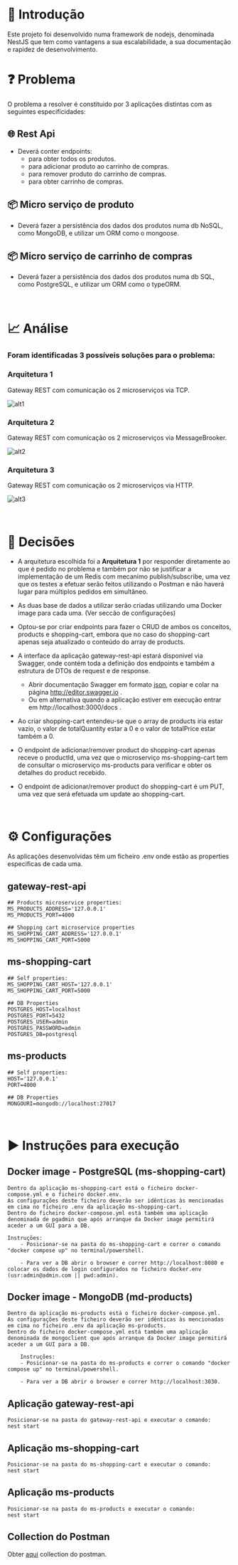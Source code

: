 # 🔰 Introdução

Este projeto foi desenvolvido numa framework de nodejs, denominada NestJS que tem como vantagens a sua escalabilidade, a sua documentação e rapidez de desenvolvimento.

# ❓ Problema
O problema a resolver é constituido por 3 aplicações distintas com as seguintes especificidades:

## 🌐 Rest Api
- Deverá conter endpoints:
    - para obter todos os produtos.
    - para adicionar produto ao carrinho de compras.
    - para remover produto do carrinho de compras.
    - para obter carrinho de compras.

## 📦 Micro serviço de produto
- Deverá fazer a persistência dos dados dos produtos numa db NoSQL, como MongoDB, e utilizar um ORM como o mongoose.

## 📦 Micro serviço de carrinho de compras
- Deverá fazer a persistência dos dados dos produtos numa db SQL, como PostgreSQL, e utilizar um ORM como o typeORM.

<br>

# 📈 Análise

### Foram identificadas 3 possíveis soluções para o problema:

### Arquitetura 1

Gateway REST com comunicação os 2 microserviços via TCP.

![alt1](./imgs/alt1.png)

### Arquitetura 2

Gateway REST com comunicação os 2 microserviços via MessageBrooker.

![alt2](./imgs/alt2.png)

### Arquitetura 3

Gateway REST com comunicação os 2 microserviços via HTTP.

![alt3](./imgs/alt3.png)

<br>

# 📜 Decisões

- A arquitetura escolhida foi a **Arquitetura 1**  por responder diretamente ao que é pedido no problema e também por não se justificar a implementação de um Redis com mecanimo publish/subscribe, uma vez que os testes a efetuar serão feitos utilizando o Postman e não haverá lugar para múltiplos pedidos em simultâneo.

- As duas base de dados a utilizar serão criadas utilizando uma Docker image para cada uma. (Ver seccão de configurações)

- Optou-se por criar endpoints para fazer o CRUD de ambos os conceitos, products e shopping-cart, embora que no caso do shopping-cart apenas seja atualizado o conteúdo do array de products.

- A interface da aplicação gateway-rest-api estará disponivel via Swagger, onde contém toda a definição dos endpoints e também a estrutura de DTOs de request e de response. 
    - Abrir documentação Swagger em formato [json](./GatewayWith2MSviaTCP/gateway-rest-api/swagger.json), copiar e colar na página http://editor.swagger.io .
    - Ou em alternativa quando a aplicação estiver em execução entrar em http://localhost:3000/docs .

- Ao criar shopping-cart entendeu-se que o array de products iria estar vazio, o valor de totalQuantity estar a 0 e o valor de totalPrice estar também a 0.

- O endpoint de adicionar/remover product do shopping-cart apenas receve o productId, uma vez que o microserviço ms-shopping-cart tem de consultar o microserviço ms-products para verificar e obter os detalhes do product recebido.

- O endpoint de adicionar/remover product do shopping-cart é um PUT, uma vez que será efetuada um update ao shopping-cart.

<br>

# ⚙️ Configurações

As aplicações desenvolvidas têm um ficheiro .env onde estão as properties especificas de cada uma.

## gateway-rest-api

    ## Products microservice properties:
    MS_PRODUCTS_ADDRESS='127.0.0.1'
    MS_PRODUCTS_PORT=4000

    ## Shopping cart microservice properties
    MS_SHOPPING_CART_ADDRESS='127.0.0.1'
    MS_SHOPPING_CART_PORT=5000


## ms-shopping-cart
    ## Self properties:
    MS_SHOPPING_CART_HOST='127.0.0.1'
    MS_SHOPPING_CART_PORT=5000

    ## DB Properties
    POSTGRES_HOST=localhost
    POSTGRES_PORT=5432
    POSTGRES_USER=admin
    POSTGRES_PASSWORD=admin
    POSTGRES_DB=postgresql

## ms-products
    ## Self properties:
    HOST='127.0.0.1'
    PORT=4000

    ## DB Properties
    MONGOURI=mongodb://localhost:27017

<br>

# ▶️ Instruções para execução

## Docker image - PostgreSQL (ms-shopping-cart)
    Dentro da aplicação ms-shopping-cart está o ficheiro docker-compose.yml e o ficheiro docker.env.
    As configurações deste ficheiro deverão ser idênticas às mencionadas em cima no ficheiro .env da aplicação ms-shopping-cart.
    Dentro do ficheiro docker-compose.yml está também uma aplicação denominada de pgadmin que após arranque da Docker image permitirá aceder a um GUI para a DB.
 
    Instruções: 
        - Posicionar-se na pasta do ms-shopping-cart e correr o comando "docker compose up" no terminal/powershell.

        - Para ver a DB abrir o browser e correr http://localhost:8080 e colocar os dados de login configurados no ficheiro docker.env (usr:admin@admin.com || pwd:admin). 


## Docker image - MongoDB (md-products)
    Dentro da aplicação ms-products está o ficheiro docker-compose.yml.
    As configurações deste ficheiro deverão ser idênticas às mencionadas em cima no ficheiro .env da aplicação ms-products.
    Dentro do ficheiro docker-compose.yml está também uma aplicação denominada de mongoclient que após arranque da Docker image permitirá aceder a um GUI para a DB.

        Instruções: 
        - Posicionar-se na pasta do ms-products e correr o comando "docker compose up" no terminal/powershell.

        - Para ver a DB abrir o browser e correr http://localhost:3030.

## Aplicação gateway-rest-api

    Posicionar-se na pasta do gateway-rest-api e executar o comando:
    nest start 

## Aplicação ms-shopping-cart

    Posicionar-se na pasta do ms-shopping-cart e executar o comando:
    nest start 

## Aplicação ms-products

    Posicionar-se na pasta do ms-products e executar o comando:
    nest start 

## Collection do Postman
   Obter [aqui](./GatewayWith2MSviaTCP/gateway-rest-api/gateway-api.postman_collection.json) collection do postman.
